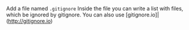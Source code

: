 Add a file named ``.gitignore``
Inside the file you can write a list with files, which be ignored by gitignore.
You can also use [gitignore.io]|(http://gitignore.io)
